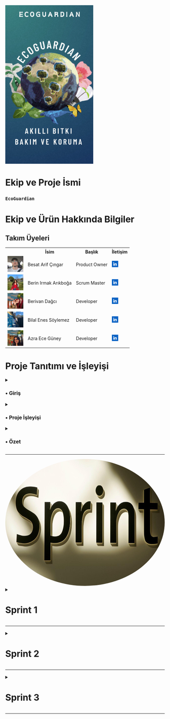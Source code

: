 
  <img src="bootcampFiles/team/img/app.png" style="width: auto; height: 500px;" >


  # Ekip ve Proje İsmi

  ### **`EcoGuardian`**

  # Ekip ve Ürün Hakkında Bilgiler

  ## Takım Üyeleri

  <table>
    <tr>
      <th></th>
      <th>İsim</th>
      <th>Başlık</th>
      <th>İletişim</th>
    </tr>
    <tr>
      <td><img src="bootcampFiles/team/img/team1.png" width="50" height="50" /></td>
      <td>Besat Arif Çıngar</td>
      <td>Product Owner</td>
      <td>
        <a href="(https://www.linkedin.com/in/besat-%C3%A7%C4%B1ngar-a63b46279?utm_source=share&utm_campaign=share_via&utm_content=profile&utm_medium=android_app)" target="_blank" ><img src="bootcampFiles/team/sc/in.png" width="20" height="20" /></a>
      </td>
    </tr>
    <tr>
      <td><img src="bootcampFiles/team/img/team2.png" width="50" height="50" /></td>
      <td>Berin Irmak Arıkboğa</td>
      <td>Scrum Master</td>
      <td>
        <a href="(https://www.linkedin.com/in/berin-irmak-arıkboğa/)" target="_blank"><img src="bootcampFiles/team/sc/in.png" width="20" height="20" /></a>
      </td>
    </tr>
    <tr>
      <td><img src="bootcampFiles/team/img/team3.png" width="50" height="50" /></td>
      <td>Berivan Dağcı</td>
      <td>Developer</td>
      <td>
        <a href="(https://www.linkedin.com/in/berivan-da%C4%9Fc%C4%B1-9993a7223?utm_source=share&utm_campaign=share_via&utm_content=profile&utm_medium=ios_app)" target="_blank"><img src="bootcampFiles/team/sc/in.png" width="20" height="20" /></a>
      </td>
    </tr>
    <tr>
      <td><img src="bootcampFiles/team/img/team4.png" width="50" height="50" /></td>
      <td>Bilal Enes Söylemez</td>
      <td>Developer</td>
      <td>
        <a href="#" target="_blank"><img src="bootcampFiles/team/sc/in.png" width="20" height="20" /></a>
      </td>
    </tr>
    <tr>
      <td><img src="bootcampFiles/team/img/team5.png" width="50" height="50" /></td>
      <td>Azra Ece Güney</td>
      <td>Developer</td>
      <td>
       <a href="(https://www.linkedin.com/in/azraeceg%C3%BCney?utm_source=share&utm_campaign=share_via&utm_content=profile&utm_medium=android_app)" target="_blank"><img src="bootcampFiles/team/sc/in.png" width="20" height="20" /></a>
      </td>
    </tr>
   
  </table>


<h1>Proje Tanıtımı ve İşleyişi</h1>
<details>
    <summary><h3>•	Giriş</h3></summary>



İlk proje için belirli bir alan gerekli. Bunun için büyük bir alan yerine küçük bir alandan başlamak ve ardından büyüyen ağaç mantığında ilerlemek istedik. Bildiğiniz gibi, AVL ağaç mantığında üstsel bir yapı düşündük. Projemizi yaparken ilk olarak sorunları tespit etmemiz gerekti. Günümüz sorunlarından bazıları şunlardır:

-	Sağlıksız gıda
-	Ürünlerin kuraklıktan zarar görmesi ve yok olması
-	Bozulan dünya ikliminde oluşan aşırı sıcaklık ve kuraklık
-	Bilinçsiz davranışlar nedeniyle (çevreyi kirletme, yangınlar) bitkilerin zarar görmesi

Bu sorunlara ek olarak Bilgisiz veya kontrolsüz yapılan yetiştirmeleri ekleyebiliriz. Projemiz nedir ve işleyişi...
</details>

<details>
    <summary><h3>•	Proje İşleyişi</h3></summary>



Projemizde ilk olarak bir bitkinin olduğunu varsayalım. Şimdi asıl soruya geçelim: Bu bitkinin sağlıklı kalmasını nasıl sağlayabiliriz?

<h3>1.	Adım: Sensör Kullanımı</h3>
Sensörler ortamın ve toprağın durumunu analiz edebilir. Bu analizler sayesinde bitkinin ihtiyaçlarını belirlemek mümkündür.

<h3>2.	Adım: Analiz ve Algoritmalar</h3>
Sensörlerden gelen verilerin bir sonuca varması gereklidir. Geliştirdiğimiz algoritmalar ve grafikler sayesinde bilgilendirmeler yapabilir ve erken önlemler alabiliriz. Örneğin, toprak kuruluğu belirli bir seviyenin altına düşerse, otomatik olarak devreye giren sulama sistemi gibi. Erken uyarı kullanıcıya bildirilir ve kullanıcı buna karşın önlem alır.

<h3>3.	Adım: Uygulama Geliştirme</h3>
Bir uygulamaya ihtiyacımız var. Bu nedenle Flutter kullanarak bir uygulama yazıyoruz. Ancak, sensörlerden ölçülen verileri Flutter uygulamasında nasıl kontrol edebiliriz? İşte burada veri tabanı devreye girer. Arduino kısmında WiFi kartlı bir sistem kullanarak verileri veri tabanına yollayabiliriz. Bu noktada ESP8266 kullanabiliriz. ESP8266, uzaktan kontrollü sistemler için kullanılan, WiFi bağlanabilen ve internet üzerinden veri yollayabilen bir modüldür.

<h3>4.	Adım: Verilerin İşlenmesi</h3>
ESP8266 devresi almak, Arduino kısmında Firebase ve sensörler ile ilgili kütüphaneleri yüklemek ve verileri Firebase veri tabanına yollamak gereklidir. Verileri Firebase'den çekerek Flutter uygulamamızda işleyebiliriz. Ardından, Flutter uygulamasından veri tabanına veri yollayarak ESP8266 ile bu verileri çekip işlemler yapabiliriz (örneğin su dökme, ışık kontrolleri gibi).

<h3>5.	Adım: Algoritma ve Yapay Zeka Kullanımı</h3>
Kullanıcıya özgü işlemler yapmak için algoritmalar oluşturmak gereklidir. Birkaç analiz için algoritmalar oluşturduk fakat analiz için yapay zekayı da dahil ettik. Yapay zeka, verilerin analizi ve tavsiyeler için kullanılacaktır. Ayrıca, hava durumu sistemini de entegre ederek bulunduğu yerin hava durumunu analiz edip erken uyarılar verebiliriz.
</details>

<details>
    <summary><h3>•	Özet</h3></summary>

<h3>Bu proje,</h3> sensörler, veri tabanları, yapay zeka ve hava durumu sistemleri gibi farklı teknolojileri bir araya getirerek bitkilerin sağlıklı kalmasını sağlamayı hedeflemektedir.
<br>
Bu proje, sadece ekinler için değil, bahçemizdeki küçük bir alan veya evdeki saksılar için de kullanılabilir. Bu sayede her alanda uygulama imkanı sunmaktadır.

Hedef kitle bu sayede belirlenmiş olur.
</details>





  --- 

  <img src="bootcampFiles/team/sc/sprint.png" style="width: auto; height: 400px; text-align: center; border-radius: 50%;" >




  <details>
    <summary><h1>Sprint 1</h1></summary>


  <details>
    <summary><h3>Sprint 1 - Malzemeler</h3></summary>
  <table style="width: 100%;">
    <tr>
      <td colspan="4" style="text-align: center;"><h2>ESP8266 WiFi bağlantısı sağlayan, mikrodenetleyici içeren ve geniş bir IoT uygulama yelpazesinde kullanılabilen bir entegre devredir. Bizlerde bu amaçla kullanacağız.</h2></td>
    </tr>
    <tr>
      <td style="width: 25%;"><img src="bootcampFiles/sprint_1/urun1.jpg" style="max-width: 100%; height: auto;"></td>
    </tr>
    <tr>
      <td colspan="4" style="text-align: center;"><h2>Bu sensörler ve daha pek çokları, ESP8266 platformu üzerinde çalışacak şekilde entegre edilebilir. Sensör verilerini ESP8266 üzerinde işleyerek, internete gönderebilir veya yerel ağ üzerinde diğer cihazlarla paylaşabilirsiniz. Bu da ESP8266'nın geniş bir uygulama yelpazesi ve esneklik sağlayan önemli bir özelliğidir. Bizim şuanlık aklımızdaki sensörler bunlar. 3 sensörüde denedik çalışıyor Fakat Fakat 3 sensor yerine 2 kullanmanın daha mantıklı olacağını düşünüyoruz. hangisi ile ilerleyebiliriz toplantılarımızdan sonra karar vereceğiz.</h2></td>
    </tr>
    <tr>
      <td style="width: 25%;"><img src="bootcampFiles/sprint_1/urun2.jpg" style="max-width: 100%; height: auto;"></td>
      <td style="width: 25%;"><img src="bootcampFiles/sprint_1/urun3.jpg" style="max-width: 100%; height: auto;"></td>
      <td style="width: 25%;"><img src="bootcampFiles/sprint_1/urun4.jpg" style="max-width: 100%; height: auto;"></td>
    </tr>
    <tr>
      <td colspan="4" style="text-align: center;"><h2>Örnek Olarak Diğer Malzemler</h2></td>
    </tr>
    <tr>
      <td style="width: 25%;"><img src="bootcampFiles/sprint_1/urun5.jpg" style="max-width: 100%; height: auto;"></td>
      <td style="width: 25%;"><img src="bootcampFiles/sprint_1/urun6.jpg" style="max-width: 100%; height: auto;"></td>
    </tr>
 
  </table>
   
 </details> 

<!--  uygulama için altı -->


  <details>
    <summary><h3>Sprint 1 - Arduino ve Uygulama İçinden Görseller</h3></summary>
  <table style="width: 100%;">
    <tr>
      <td colspan="4" style="text-align: center;"><h2>Sıcaklık ve Nem Verisinin Arduino (esp8266) ile firebase veri yollama kısmı</h2></td>
    </tr>
    <tr>
      <td style="width: 25%;">
        
  ![image](https://github.com/AstroBesat-SoftW/BootCamp_Grup_6/assets/128177174/4f0d6920-4a85-40bb-9ead-8375f074329c)
</td>
    </tr>
    <tr>
      <td colspan="4" style="text-align: center;"><h2>Sensor ölçümlerini kod içinde kullanımı ve ayarlanması.</h2></td>
    </tr>
    <tr>
      <td style="width: 25%;">
        
  ![image](https://github.com/AstroBesat-SoftW/BootCamp_Grup_6/assets/128177174/497e7d83-2c3a-4ce0-a42f-49ac12f35f65)
</td>
    </tr>
       <tr>
      <td colspan="4" style="text-align: center;"><h2>Uygulama Ölçülen verilerin Değerlerini Veritabanından Çekip ekranda gösterme</h2></td>
    </tr>
    <tr>
      <td style="width: 25%;"><img src="bootcampFiles/sprint_1/app0.jpg" style="max-width: 100%; height: auto;"></td>
    </tr>
    <tr>
      <td colspan="4" style="text-align: center;"><h2>Sıcaklık ve Nem değerlerinin geçmiş takibi ve analizi</h2></td>
    </tr>
    <tr>
      <td style="width: 25%;"><img src="bootcampFiles/sprint_1/app2.jpg" style="max-width: 100%; height: auto;"></td>
        <td style="width: 25%;"><img src="bootcampFiles/sprint_1/app3.jpg" style="max-width: 100%; height: auto;"></td>
    </tr>
 <tr>
      <td colspan="4" style="text-align: center;"><h2>Kayıt Edilen Verilerin Verileri ve Grafikleri</h2></td>
    </tr>
    <tr>
      <td style="width: 25%;"><img src="bootcampFiles/sprint_1/app4.jpg" style="max-width: 100%; height: auto;"></td>
        <td style="width: 25%;"><img src="bootcampFiles/sprint_1/app5.jpg" style="max-width: 100%; height: auto;"></td>
      <td style="width: 25%;"><img src="bootcampFiles/sprint_1/app6.jpg" style="max-width: 100%; height: auto;"></td>
    </tr>
 
  </table>
   

<!-- uygulama son -->

</details>
  <details>
    <summary><h3>Sprint 1 - Sprint Panosu Güncelleme Ekran Görüntüleri</h3></summary>
    <img src="bootcampFiles/sprint_1/sprint_1.jpg" style="max-width: 100%; height: auto;">
   <img src="bootcampFiles/sprint_1/sprint_2.jpg" style="max-width: 100%; height: auto;">
    <img src="bootcampFiles/sprint_1/sprint_3.jpg" style="max-width: 100%; height: auto;">
    <img src="bootcampFiles/sprint_1/sprint_4.jpg" style="max-width: 100%; height: auto;">
    <img src="bootcampFiles/sprint_1/wp_1.png" style="max-width: 100%; height: auto;">
    <img src="bootcampFiles/sprint_1/wp_2.png" style="max-width: 100%; height: auto;">
    <img src="bootcampFiles/sprint_1/wp_3.png" style="max-width: 100%; height: auto;">
    <img src="bootcampFiles/sprint_1/wp_4.png" style="max-width: 100%; height: auto;">
    <img src="bootcampFiles/sprint_1/wp_5.png" style="max-width: 100%; height: auto;">
  </details>
  
 <details>
    <summary><h3>Sprint 1 - Devreler ve Deneme Aşamaları - Ek Görseller</h3></summary>
    <img src="bootcampFiles/sprint_1/1.jpg" style="max-width: 100%; height: auto;">
    <img src="bootcampFiles/sprint_1/2.jpg" style="max-width: 100%; height: auto;">
       <img src="bootcampFiles/sprint_1/3.jpg" style="max-width: 100%; height: auto;">
      <img src="bootcampFiles/sprint_1/4.jpg" style="max-width: 100%; height: auto;">
       <img src="bootcampFiles/sprint_1/5.jpg" style="max-width: 100%; height: auto;">
       
  </details>

  - **Sprint Notları**:
    - Proje yönetimi için `Jira` kullanılmasına karar verildi.

    - UI tasarımlarında `Figma` kullanılmasına karar verildi..

    - Durum yönetimi için  `Riverpod` kullanılmasına karar verildi.

    - `MVVM` yapısı kurulmuş olup, bu temelde ilerlenecektir.

    - Veri Tabanı için `Firebase` düşünüldü.

    - Giriş sistemi için `email login` kullanılmasına karar verildi.

    - Giriş sisteminin ardından  `kimlik doğrulama` yapılmasına karar verildi.

   
  - **Sprint içinde beklenen Puan tamamlama**: 145 Puan 
  - **Puan Tamamlama Mantığı**: `(95 kısmi olarak tamamlandı)` İlk sprintin hedefi 145 puan. Okullarımızda sınav dönemi olması ve takım üyelerinin çoğunun sınavlarının olması nedeniyle ilk sprint için daha düşük puan hedefi belirlendi ve bu durumun telafisi olarak B planı hazırlandı.
  - **Daily Scrum**: Dosyaya bakın
  - **Ürün İş Listesi URL'si:** İş Listesi için tıklayın <a href="https://berin-irmak.atlassian.net/jira/core/projects/YESIL/board">(Jira)</a>
  - **Sprint Review:**
    - Besat, Bilal, Berivan, arka yüz(backend) ve ön yüz (frontend) için koordineli bir çaba yürüttüler. Ekip içinde bir sonraki sprintte bu şekilde devam etme konusunda anlaştık.

     - Uİ/Ux Design kısmında Berin ve Azra'nın devam etmesinde anlaştık.

    - Bir süre uygulama adı konusunda karar vermekte zorlandık. 'bitkim'den 'FloraNabız'e geçtik ve isim için en son 'EcoGuardian: Akıllı Bitki Bakım ve Koruma' olarak kararkıldık bu konuda önemli adım daha atmış olduk.

    - Bu sprintte karşılaştığımız en büyük iki sorun Tasarım ve Esp8266 ile firebase ilişkisidi.

    - Arduino Kısmında Firebase kütüphanelerinde sorun ile karşılaştık fakat uzun uğraş ve araştırmalarımız doğruştutunsa kod geliştirdik. Bir kaç düzeltme ve çaba ile bunun üstesinden geldik.

    -Genel olarak, iyi bir sprint süreci geçirdiğimize inanıyoruz. Planladığımıza yakın bir sprint süreci yaşadık Belirttiğimiz gibi Sınav haftalarımız olduğundan ekipçe tam bir ilerleyiş için ilk sprint puanımızı düşük tuttuk.
   

  - **Sprint Review Participants:** `Besat Arif Çıngar`, `Berin Irmak Arıkboğa`, `Berivan Dağcı`, `Azra Ece`, `Bilal Enes Söylemez`
  - **Sprint Retrospective:**
    - Mobil Kısmında Besat, Bilal ve Berivan'ın devam etmesine karar verdik.

    - Uİ/Ux Design kısmında Berin ve Azra'nın devam etmesine karar verdik.

    - İsim kısmını yeni sprintte netleştirmek için çalışmalara başladık.

    - uygulama kısmında yapay zeka entegresi ve verilerin analizini ana hedeflerimiz arasına aldık.

    - esp8266 kullanarak yaptığımız projenin tamamen devresinin oluşturulmasını yetişme durumuna göre tasarımın (Örnek Ürün) bitmesini hedefledik.

    - firebase kısmında daha derin araştırma ve incelenmesini kararkaştırdık.

    - Esp8266 Kısmında su dökme ve bunun kontrollü gibi işlemleri oluşturmak için algoritma oluşturmaya karar aldık.

    - Flutter Kısmında esp8266 kısmından yolladığımız verilerin Daha işlevli kullanılması ve entegre kısmının güçlendirilmesini karar aldık.

    - Tasarımın modernleşmesi ve kullanıcı odağının yüksek olması için daha modern tasarım oluşturmak için incelemeler başlattık.

    - E-posta kimlik doğrulamasının yanı sıra ikinci sprintte Google kimlik doğrulama sisteminin eklenmesine karar verildi.



  - **Diğer Notlar**:
  <details>
    <summary><h3>Ek Dosyalar</h3></summary>
    <ul>
      <li><strong>Proje Kapsamı ve Hedefleri</strong> <a href="./bootcampFiles/sprint_1/Proje Tanıtımı ve İşleyişi.pdf">Dosyayı İncele</a></li>
   ><h3>•	Özet ve Hedef Kitle</h3>

<h3>Bu proje,</h3> Sensörler, veri tabanları, yapay zeka ve hava durumu sistemleri gibi farklı teknolojileri bir araya getirerek bitkilerin sağlıklı kalmasını sağlamayı hedeflemektedir.
<br>
Bu proje, sadece ekinler için değil, bahçemizdeki küçük bir alan veya evdeki saksılar için de kullanılabilir. Bu sayede her alanda uygulama imkanı sunmaktadır.

Hedef kitle bu sayede belirlenmiş olur.


 <li><strong>Konuşmalar</strong> Yukarıda Paylaşıldı</li>
    </ul>
  </details>

  </details>

  ---

  
  <details>
    <summary><h1>Sprint 2</h1></summary>


  <details>
    <summary><h3>Sprint 2 - Ürün ve Devre kısmı tamamlandı [Arduino - Esp8266]</h3></summary>
  <table style="width: 100%;">
    <tr>
      <td colspan="4" style="text-align: center;"><h2>Oluşturulan projede esp8266, sıcaklık, nem sensorleri ek olarak RGB led ve DC su pompası yer almaktadır. Bir bitkinin ihtiyacı olan her türlü işlem düşünülmüştür.</h2></td>
    </tr>
    <tr>
      <td style="width: 25%;"><img src="bootcampFiles/sprint_2/urun1.jpg" style="max-width: 100%; height: auto;"></td>
       <td style="width: 25%;"><img src="bootcampFiles/sprint_2/urun2.jpg" style="max-width: 100%; height: auto;"></td>
         <td style="width: 25%;"><img src="bootcampFiles/sprint_2/urun3.jpg" style="max-width: 100%; height: auto;"></td>
       <td style="width: 25%;"><img src="bootcampFiles/sprint_2/urun4.jpg" style="max-width: 100%; height: auto;"></td>
         <td style="width: 25%;"><img src="bootcampFiles/sprint_2/urun5.jpg" style="max-width: 100%; height: auto;"></td>
    </tr>
    
      
  
 
  
 
  </table>
   
 </details> 

<!--  uygulama için altı -->


  <details>
    <summary><h3>Sprint 2 - Mobil kısmı. Bu sprintte yeni eklenen sayfaların Ekran Görüntüsü var.</h3></summary>
  <table style="width: 100%;">
    <tr>
      <td colspan="4" style="text-align: center;"><h2>Yapay zeka ile bitkinin verisi entegrasyonu. Yapay zeka bitki verilerine göre yorum ve analizde bulunup öneri veriyor.</h2></td>
    </tr>
    <tr>
     <td style="width: 25%;"><img src="bootcampFiles/sprint_2/mobil1.jpg" style="max-width: 100%; height: auto;"></td>
        <td style="width: 25%;"><img src="bootcampFiles/sprint_2/mobil2.jpg" style="max-width: 100%; height: auto;"></td>
        <td style="width: 25%;"><img src="bootcampFiles/sprint_2/mobil3.jpg" style="max-width: 100%; height: auto;"></td>
    </tr>
 
   
   
 


   
 
  </table>
   

<!-- uygulama son -->

</details>
  <details>
    <summary><h3>Sprint 2 - Sprint Panosu Güncelleme Ekran Görüntüleri</h3></summary>
    <img src="bootcampFiles/sprint_2/sc1.jpg" style="max-width: 100%; height: auto;">
   <img src="bootcampFiles/sprint_2/sc2.jpg" style="max-width: 100%; height: auto;">
    <img src="bootcampFiles/sprint_2/sc3.jpg" style="max-width: 100%; height: auto;">
    <img src="bootcampFiles/sprint_2/sc4.jpg" style="max-width: 100%; height: auto;">
    <img src="bootcampFiles/sprint_2/wp1.jpg" style="max-width: 50%; height: auto;">
    <img src="bootcampFiles/sprint_2/wp2.jpg" style="max-width: 50%; height: auto;">
    <img src="bootcampFiles/sprint_2/wp3.jpg" style="max-width: 50%; height: auto;">
    <img src="bootcampFiles/sprint_2/wp4.jpg" style="max-width: 50%; height: auto;">
    <img src="bootcampFiles/sprint_2/wp5.jpg" style="max-width: 50%; height: auto;">
        <img src="bootcampFiles/sprint_2/wp6.jpg" style="max-width: 50%; height: auto;">
        <img src="bootcampFiles/sprint_2/wp7.jpg" style="max-width: 50%; height: auto;">
        <img src="bootcampFiles/sprint_2/wp8.jpg" style="max-width: 50%; height: auto;">
       
  </details>
  
 <details>
    <summary><h3>Sprint 2 - UI Tasarım</h3></summary>
    <img src="bootcampFiles/sprint_2/ui1.jpg" style="max-width: 100%; height: auto;">
    <img src="bootcampFiles/sprint_2/ui2.jpg" style="max-width: 100%; height: auto;">
       <img src="bootcampFiles/sprint_2/ui3.jpg" style="max-width: 100%; height: auto;">

       
  </details>
  

  - **Sprint Notları**:
    - Yapay zeka entegeresi için `Openai` kullanılmasına karar verildi.

    - UI tasarımlarında `Figma` kullanıldı.

    - Uygulama Menü Tasarımı Değişti  `Yeşil` Renk kullanılmasına karar verildi.

    - Uygulama ismi olarak `EcoGuardian` karar verildi.

    - Veri Tabanı için `Firebase` kısmında ilerlendi.

    - Arduino için `ESP8266` kullanılmasına karar verildi.

    - ESP8266 ile uyumlu  `sensorler` kararlaştırıldı.

   
  - **Sprint içinde beklenen Puan tamamlama**: 170 Puan 
  - **Puan Tamamlama Mantığı**: `(150 kısmi olarak tamamlandı)` İlk sprintin hedefi 145 puan, ikinci sprintin 170 puan. Okullarımızda sınav dönemi olması ve takım üyelerinin çoğunun sınavlarının olması nedeniyle ilk sprint için daha düşük puan hedefi belirlendi ve bu durumun telafisi olarak B planı hazırlanmıştı. İkinci sprint için ise bazı ekip arkadaşlarımızın projeye ilerleme konusunda yaşanılan aksaklıklar tarafından beklenenden kısmı şekilde az gerçekleşti. Bu durum için düzeltme planları hazırlandı ve uygulanmaya koyuldu.
  - **Daily Scrum**: Dosyaya bakın
  - **Ürün İş Listesi URL'si:** İş Listesi için tıklayın <a href="https://berin-irmak.atlassian.net/jira/core/projects/YESIL/board">(Jira)</a>
  - **Sprint Review:**
    - Besat, arka yüz(backend) ve ön yüz (frontend) için koordineli bir çaba yürüttü. Ekip içinde bir sonraki sprintte bu şekilde devam etme konusunda anlaşıldı.

     - Uİ/Ux Design kısmında Berin ve Azra'nın devam etmesinde anlaştık.
     
     -Berivan Araştırma kısmında devam etmesi için anlaşıldı. 

    - Yapay zeka kısmında OpenAI API'si kullanıldı ve uygulamaya entegre edildi. Her ne kadar başlangıçta yeni gelen güncellemelerden dolayı zorlansakta yinede yaptık [Görsel eklendi].

    - Bu sprintte karşılaştığımız en büyük üç sorun Yapay zeka entegresi, login kısmı ve devrenin oluşturulma kısmı oldu.

    - Arduino kısmnda sıcaklık sensoru ve RGB led kısmında kontrolsuz volt ile bir kaç sorun yaşadık ardından doğru direnç kullanımı ile sorunu çözdük.

    -Genel olarak, iyi bir sprint süreci geçirdiğimize inanıyoruz. Planladığımıza yakın bir sprint süreci yaşadık Belirttiğimiz gibi Bir kaç ekip arkadaşımızın görevleri tam yapamamasından dolayı hedefimizden hafif düşük oldu ama yeni plan ile telafi ettik.
   

  - **Sprint Review Participants:** `Besat Arif Çıngar`, `Berin Irmak Arıkboğa`, `Berivan Dağcı`, `Azra Ece`, `Bilal Enes Söylemez`
  - **Sprint Retrospective:**
    - Mobil Kısmında Besat'ın devam etmesine karar verdik.

    - Uİ/Ux Design kısmında Berin ve Azra'nın devam etmesine karar verdik.

    - Araştırma kısmında  Berivan'ın devam etmesine karar verdik.

    - Logo kısmını yeni sprintte netleştirmek için çalışmalara başladık.

    - uygulama kısmında yapay zeka entegresi ve verilerin analizini ana hedeflerimiz arasına almıştık bunun tasarımını güçlendirmek için hedef oluşturduk.

    - esp8266 devremizde Verileri yollarken nasıl tarih formatında yollayabiliriz onu araştırma ve uygulama kararı aldık.

    - firebase kısmında hatalarımızı ve eksiklerimizi araştırma kararı aldık.

    - Flutter Kısmında esp8266 kısmından yolladığımız verilerin Daha işlevli kullanılması ve entegre kısmının güçlendirilmesini karar aldık [2].

    - Tasarımın modernleşmesi ve kullanıcı odağının yüksek olması için daha modern tasarım oluşturmak için incelemeler başlattık [2].

    - E-posta kimlik doğrulamasının yanı sıra ikinci sprintte Google kimlik doğrulama sisteminin eklenmesine karar verildi [2. Sprintte kısmı bitti ama yarım kaldı].
   
    - Nasıl hava durumunu kullanıcıya haberdar edebiliriz bunun için hangi API veya ne kullanabiliriz bunu araştırma ve uygulamayı kararlaştırdık.



  - **Diğer Notlar**:
  <details>
    <summary><h3>Ek Dosyalar</h3></summary>
    <ul>
      <li><strong>Proje Kapsamı ve Hedefleri</strong> <a href="./bootcampFiles/sprint_1/Proje Tanıtımı ve İşleyişi.pdf">Dosyayı İncele</a></li>
   ><h3>•	Özet ve Hedef Kitle</h3>

<h3>Bu proje,</h3> Sensörler, veri tabanları, yapay zeka ve hava durumu sistemleri gibi farklı teknolojileri bir araya getirerek bitkilerin sağlıklı kalmasını sağlamayı hedeflemektedir.
<br>
Bu proje, sadece ekinler için değil, bahçemizdeki küçük bir alan veya evdeki saksılar için de kullanılabilir. Bu sayede her alanda uygulama imkanı sunmaktadır.

Hedef kitle bu sayede belirlenmiş olur.


 <li><strong>Konuşmalar</strong> Yukarıda Paylaşıldı</li>
    </ul>
  </details>

  </details>

  ---
  
  <details>
    <summary><h1>Sprint 3</h1></summary>


  <details>
    <summary><h3>Sprint 3 - Mobil Kısmı Güncellendi ve Son Tasarımlar Gerçekleşti.</h3></summary>
  <table style="width: 100%;">
    <tr>
      <td colspan="4" style="text-align: center;"><h2>Uygulamamızın Güncel halini görsellere ekledim. Uygulamamızın çalışma mantığı Arduino kısmında ESP8266 modulü kullanıldı ve sensorler kullanıldı. Sensörler yarmıyla ölçülen veriler veritabanına yollanıldı oradan da uygulamadan çekildi. Oluşturduğumuz algoritmalar ilede güzel bir çalışma gerçekleştirildi.</h2></td>
    </tr>
    <tr>
      <td style="width: 25%;"><img src="bootcampFiles/sprint_3/mobil1.jpg" style="max-width: 100%; height: auto;"></td>
       <td style="width: 25%;"><img src="bootcampFiles/sprint_3/mobil2.jpg" style="max-width: 100%; height: auto;"></td>
         <td style="width: 25%;"><img src="bootcampFiles/sprint_3/mobil3.jpg" style="max-width: 100%; height: auto;"></td>
       <td style="width: 25%;"><img src="bootcampFiles/sprint_3/mobil4.jpg" style="max-width: 100%; height: auto;"></td>
         <td style="width: 25%;"><img src="bootcampFiles/sprint_3/mobil5.jpg" style="max-width: 100%; height: auto;"></td>
       <td style="width: 25%;"><img src="bootcampFiles/sprint_3/mobil6.jpg" style="max-width: 100%; height: auto;"></td>
       <td style="width: 25%;"><img src="bootcampFiles/sprint_3/mobil7.jpg" style="max-width: 100%; height: auto;"></td>
       <td style="width: 25%;"><img src="bootcampFiles/sprint_3/mobil8.jpg" style="max-width: 100%; height: auto;"></td>
    </tr>
    
      
  
 
  
 
  </table>
   
 </details> 

<!--  uygulama için altı -->


  <details>
    <summary><h3>Sprint 3 - Sprint Panosu Güncelleme Ekran Görüntüleri</h3></summary>
    <img src="bootcampFiles/sprint_3/sc1.jpg" style="max-width: 100%; height: auto;">
   <img src="bootcampFiles/sprint_3/sc2.jpg" style="max-width: 100%; height: auto;">
    <img src="bootcampFiles/sprint_3/wp1.png" style="max-width: 50%; height: auto;">
    <img src="bootcampFiles/sprint_3/wp2.png" style="max-width: 50%; height: auto;">
    <img src="bootcampFiles/sprint_3/wp3.png" style="max-width: 50%; height: auto;">
    <img src="bootcampFiles/sprint_3/wp4.png" style="max-width: 50%; height: auto;">
    <img src="bootcampFiles/sprint_3/wp5.png" style="max-width: 50%; height: auto;">
        <img src="bootcampFiles/sprint_3/wp6.png" style="max-width: 50%; height: auto;">
   
       
  </details>
  

  

  - **Sprint Notları**:
    - Yapay zeka entegereli sayfamızın `Tasarım` kısmı güncellenilmesine karar verildi.

    - Uygulama için Özel videolar tasarlandı platform olarak `Canva` kullanıldı.

    - Uygulama Menü Tasarımı Değişti  `Yeşil Tonları` Renk kullanılmasına karar verildi.

    - Uygulama `Logosu` oluşturuldu ve karar verildi.

    - Veri Tabanı için `Firebase` kısmında ilerlendi.

    - Arduino için `ESP8266` kısmında ilerlendi.

    - Uygulama için  `Adobe` ile ikonlar tasarlandı.

    - Uygulama için  `Menülerde ve ikonlarda` güncellenmeye gidildi.

    - Son kontroller ve uygulama için  `Testler` Yapıldı.
   
    - Uygulamayı anlatan Yaklaşık 1 dakika `Video` Hazırlandı. 

   
  - **Sprint içinde beklenen Puan tamamlama**: 125 Puan  
  - **Puan Tamamlama Mantığı**: `(110 kısmi olarak tamamlandı)` İlk sprintin hedefi 145 puan, ikinci sprintin 170 puan ve son sprint 125 puan olarak ayarlandı. Okullarımızda sınav dönemi olması ve takım üyelerinin çoğunun sınavlarının olması nedeniyle ilk sprint için daha düşük puan hedefi belirlendi ve bu durumun telafisi olarak B planı hazırlanmıştı. İkinci sprint için ise bazı ekip arkadaşlarımızın projeye ilerleme konusunda yaşanılan aksaklıklar tarafından beklenenden kısmı şekilde az gerçekleşti. Bu durum için düzeltme planları hazırlandı ve uygulanmaya koyuldu. Son sprint yani bu sprintte ise Projemizde ekip arkadaşlarımızın çıkması göz önnünde bulundurularak yeni plan oluşturuldu ve oluşturulan yeni plan Gerçekleştirildi. Proje sağ salim bitti. NOT: Puan sisteminde bilerek olması gerekenden fazla puan hedefledik. O yüzden kısmı olarak tamamlandı yazısı sadece üst aşama için geçerli normal seviyeye göre proje normal puandan daha fazla şekilde gerçekleştirildi.
  - **Daily Scrum**: Dosyaya bakın
  - **Ürün İş Listesi URL'si:** İş Listesi için tıklayın <a href="https://berin-irmak.atlassian.net/jira/core/projects/YESIL/board">(Jira)</a>
  - **Sprint Review:**

    - Yapay zeka kısmında OpenAI API'si kullanılmıştı. Daha verimli ve gerçekci cevaplar vermesi için sensörler yardımıyla (gerçek ölçülen değerler) ile entegreli şekilde gerçekleşmesi sağlandı.

    - Bu sprintte karşılaştığımız en büyük sorun ekip arkadaşlarımızın 2-3 Tanesinin çekilmesi ve işlerinin olmasından dolayı tam verimli çalışamaması oldu.

    - Ölçülen veriler için (Sensörlerden gelen değerler) Bunun kullanıcıya daha düzgün verebilmek için algoritmalar oluşturduk. Algoritmalar analiz yapabiliyor ve kullanıyı deneyimini en iyi şekilde verimli kullanıyor.

    - Bitkimizin Uzaktan otomatik kontrol edilmesini sağlayabilen sistemler üzerine çalışıldı ve araştırmalar gerçkeleştirildi (Orn: Otomatik sulama. Kullanıcı önceden veri giriyor altına düştüğü veya üstüne çıktığı anda çalışan sistem).
   
    - Bitki sağlık yüzdesini gösteren algortima. (Ref: Nem ve Sıcaklık verileri ile aslında olması gereken arasındaki mutlak fark)
   

  - **Sprint Review Participants:** `Besat Arif Çıngar`, `Berin Irmak Arıkboğa`, `Berivan Dağcı`, `Azra Ece`, `Bilal Enes Söylemez`
  - **Sprint Retrospective:**
   - Yarışmada hedeflediğim planı gerçekleştirdik ve güzel uygulama çıkardık. Yaparken bir çok alanı tecrübe ettik (Arduino, sensörler, veritabanı, mobil uygulama, figma, ui...)
    

  - **Diğer Notlar**:
  <details>
    <summary><h3>Ek Dosyalar</h3></summary>
    <ul>
      <li><strong>Proje Kapsamı ve Hedefleri</strong> <a href="./bootcampFiles/sprint_1/Proje Tanıtımı ve İşleyişi.pdf">Dosyayı İncele</a></li>
   ><h3>•	Özet ve Hedef Kitle</h3>

<h3>Bu proje,</h3> Sensörler, veri tabanları, yapay zeka ve hava durumu sistemleri gibi farklı teknolojileri bir araya getirerek bitkilerin sağlıklı kalmasını sağlamayı hedeflemektedir.
<br>
Bu proje, sadece ekinler için değil, bahçemizdeki küçük bir alan veya evdeki saksılar için de kullanılabilir. Bu sayede her alanda uygulama imkanı sunmaktadır.

Hedef kitle bu sayede belirlenmiş olur.


 <li><strong>Konuşmalar</strong> Yukarıda Paylaşıldı</li>
    </ul>
  </details>

  </details>

  ---
